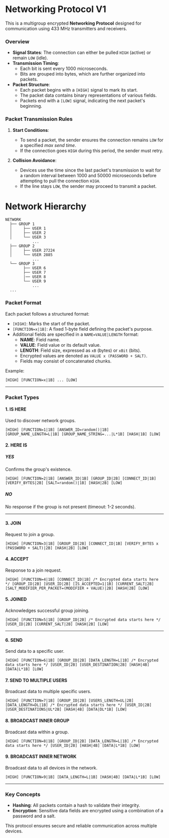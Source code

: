# Networking Protocol V1

This is a multigroup encrypted **Networking Protocol** designed for communication using 433 MHz transmitters and receivers.

### Overview

- **Signal States**: The connection can either be pulled `HIGH` (active) or remain `LOW` (idle).
- **Transmission Timing**:
  - Each bit is sent every 1000 microseconds.
  - Bits are grouped into bytes, which are further organized into packets.
- **Packet Structure**:
  - Each packet begins with a `[HIGH]` signal to mark its start.
  - The packet data contains binary representations of various fields.
  - Packets end with a `[LOW]` signal, indicating the next packet's beginning.

### Packet Transmission Rules

1.  **Start Conditions**:

    - To send a packet, the sender ensures the connection remains `LOW` for a specified _max send time_.
    - If the connection goes `HIGH` during this period, the sender must retry.

2.  **Collision Avoidance**:

    - Devices use the time since the last packet's transmission to wait for a random interval between 1000 and 50000 microseconds before attempting to pull the connection `HIGH`.
    - If the line stays `LOW`, the sender may proceed to transmit a packet.

# Network Hierarchy

```plaintext
NETWORK
  ├── GROUP 1
  │     ├── USER 1
  │     ├── USER 2
  │     └── USER 3
            ...
  ├── GROUP 2
  │     ├── USER 27224
  │     └── USER 2885
            ...
  └── GROUP 3
        ├── USER 6
        ├── USER 7
        |── USER 8
        └── USER 9
            ...
  ...
```

### Packet Format

Each packet follows a structured format:

- `[HIGH]`: Marks the start of the packet.
- `[FUNCTION=x|1B]`: A fixed 1-byte field defining the packet's purpose.
- Additional fields are specified in a `NAME=VALUE|LENGTH` format:
  - **NAME**: Field name.
  - **VALUE**: Field value or its default value.
  - **LENGTH**: Field size, expressed as `xB` (bytes) or `xBit` (bits).
  - Encrypted values are denoted as `VALUE x (PASSWORD + SALT)`.
  - Fields may consist of concatenated chunks.

Example:

`[HIGH] [FUNCTION=x|1B] ... [LOW]`

---

### Packet Types

#### **1\. IS HERE**

Used to discover network groups.

`[HIGH] [FUNCTION=1|1B] [ANSWER_ID=random()|1B] [GROUP_NAME_LENGTH=L|1B] [GROUP_NAME_STRING=...|L*1B] [HASH|1B] [LOW]`

#### **2\. HERE IS**

##### YES

Confirms the group's existence.

`[HIGH] [FUNCTION=2|1B] [ANSWER_ID|1B] [GROUP_ID|2B] [CONNECT_ID|1B] [VERIFY_BYTES|2B] [SALT=random()|1B] [HASH|2B] [LOW]`

##### NO

No response if the group is not present (timeout: 1-2 seconds).

---

#### **3\. JOIN**

Request to join a group.

`[HIGH] [FUNCTION=3|1B] [GROUP_ID|2B] [CONNECT_ID|1B] [VERIFY_BYTES x (PASSWORD + SALT)|2B] [HASH|2B] [LOW]`

#### **4\. ACCEPT**

Response to a join request.

`[HIGH] [FUNCTION=4|1B] [CONNECT_ID|1B] /* Encrypted data starts here */ [GROUP_ID|2B] [USER_ID|2B] [IS_ACCEPTED=1|1B] [CURRENT_SALT|2B] [SALT_MODIFIER_PER_PACKET=(MODIFIER + VALUE)|2B] [HASH|2B] [LOW]`

#### **5\. JOINED**

Acknowledges successful group joining.

`[HIGH] [FUNCTION=5|1B] [GROUP_ID|2B] /* Encrypted data starts here */ [USER_ID|2B] [CURRENT_SALT|2B] [HASH|2B] [LOW]`

---

#### **6\. SEND**

Send data to a specific user.

`[HIGH] [FUNCTION=6|1B] [GROUP_ID|2B] [DATA_LENGTH=L|1B] /* Encrypted data starts here */ [USER_ID|2B] [USER_DESTINATION|2B] [HASH|4B] [DATA|L*1B] [LOW]`

#### **7\. SEND TO MULTIPLE USERS**

Broadcast data to multiple specific users.

`[HIGH] [FUNCTION=7|1B] [GROUP_ID|2B] [USERS_LENGTH=UL|2B] [DATA_LENGTH=DL|1B] /* Encrypted data starts here */ [USER_ID|2B] [USER_DESTINATIONS|UL*2B] [HASH|4B] [DATA|DL*1B] [LOW]`

#### **8\. BROADCAST INNER GROUP**

Broadcast data within a group.

`[HIGH] [FUNCTION=8|1B] [GROUP_ID|2B] [DATA_LENGTH=L|1B] /* Encrypted data starts here */ [USER_ID|2B] [HASH|4B] [DATA|L*1B] [LOW]`

#### **9\. BROADCAST INNER NETWORK**

Broadcast data to all devices in the network.

`[HIGH] [FUNCTION=9|1B] [DATA_LENGTH=L|1B] [HASH|4B] [DATA|L*1B] [LOW]`

---

### Key Concepts

- **Hashing**: All packets contain a hash to validate their integrity.
- **Encryption**: Sensitive data fields are encrypted using a combination of a password and a salt.

This protocol ensures secure and reliable communication across multiple devices.

